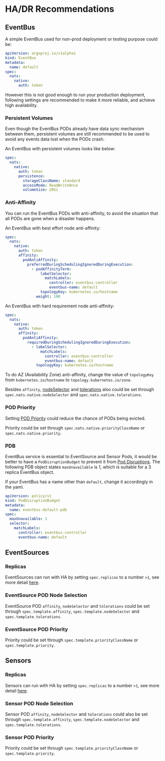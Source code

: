 # HA/DR Recommendations

## EventBus

A simple EventBus used for non-prod deployment or testing purpose could be:

```yaml
apiVersion: argoproj.io/v1alpha1
kind: EventBus
metadata:
  name: default
spec:
  nats:
    native:
      auth: token
```

However this is not good enough to run your production deployment, following
settings are recommended to make it more reliable, and achieve high
availability.

### Persistent Volumes

Even though the EventBus PODs already have data sync mechanism between them,
persistent volumes are still recommended to be used to avoid any events data
lost when the PODs crash.

An EventBus with persistent volumes looks like below:

```yaml
spec:
  nats:
    native:
      auth: token
      persistence:
        storageClassName: standard
        accessMode: ReadWriteOnce
        volumeSize: 20Gi
```

### Anti-Affinity

You can run the EventBus PODs with anti-affinity, to avoid the situation that
all PODs are gone when a disaster happens.

An EventBus with best effort node anti-affinity:

```yaml
spec:
  nats:
    native:
      auth: token
      affinity:
        podAntiAffinity:
          preferredDuringSchedulingIgnoredDuringExecution:
            - podAffinityTerm:
                labelSelector:
                  matchLabels:
                    controller: eventbus-controller
                    eventbus-name: default
                topologyKey: kubernetes.io/hostname
              weight: 100
```

An EventBus with hard requirement node anti-affinity:

```yaml
spec:
  nats:
    native:
      auth: token
      affinity:
        podAntiAffinity:
          requiredDuringSchedulingIgnoredDuringExecution:
            - labelSelector:
                matchLabels:
                  controller: eventbus-controller
                  eventbus-name: default
              topologyKey: kubernetes.io/hostname
```

To do AZ (Availability Zone) anti-affinity, change the value of `topologyKey`
from `kubernetes.io/hostname` to `topology.kubernetes.io/zone`.

Besides `affinity`,
[nodeSelector](https://kubernetes.io/docs/concepts/scheduling-eviction/assign-pod-node/#nodeselector)
and
[tolerations](https://kubernetes.io/docs/concepts/scheduling-eviction/taint-and-toleration/)
also could be set through `spec.nats.native.nodeSelector` and
`spec.nats.native.tolerations`.

### POD Priority

Setting
[POD Priority](https://kubernetes.io/docs/concepts/configuration/pod-priority-preemption/)
could reduce the chance of PODs being evicted.

Priority could be set through `spec.nats.native.priorityClassName` or
`spec.nats.native.priority`.

### PDB

EventBus service is essential to EventSource and Sensor Pods, it would be better to have a `PodDisruptionBudget` to prevent it from [Pod Disruptions](https://kubernetes.io/docs/concepts/workloads/pods/disruptions/). The following PDB object states `maxUnavailable` is 1, which is suitable for a 3 replica EventBus object.

If your EventBus has a name other than `default`, change it accordingly in the yaml.

```yaml
apiVersion: policy/v1
kind: PodDisruptionBudget
metadata:
  name: eventbus-default-pdb
spec:
  maxUnavailable: 1
  selector:
    matchLabels:
      controller: eventbus-controller
      eventbus-name: default
```

## EventSources

### Replicas

EventSources can run with HA by setting `spec.replicas` to a number `>1`, see
more detail [here](eventsources/ha.md).

### EventSource POD Node Selection

EventSource POD `affinity`, `nodeSelector` and `tolerations` could be set
through `spec.template.affinity`, `spec.template.nodeSelector` and
`spec.template.tolerations`.

### EventSource POD Priority

Priority could be set through `spec.template.priorityClassName` or
`spec.template.priority`.

## Sensors

### Replicas

Sensors can run with HA by setting `spec.replicas` to a number `>1`, see more
detail [here](sensors/ha.md).

### Sensor POD Node Selection

Sensor POD `affinity`, `nodeSelector` and `tolerations` could also be set
through `spec.template.affinity`, `spec.template.nodeSelector` and
`spec.template.tolerations`.

### Sensor POD Priority

Priority could be set through `spec.template.priorityClassName` or
`spec.template.priority`.
